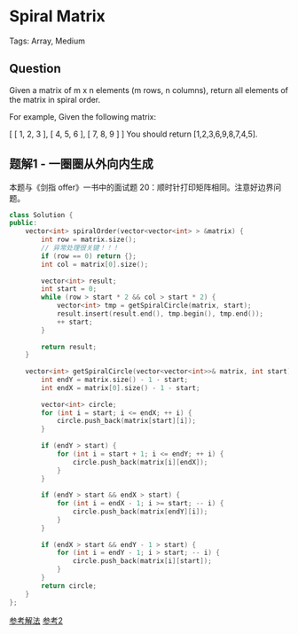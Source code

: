 # Spiral Matrix

Tags: Array, Medium

## Question

Given a matrix of m x n elements (m rows, n columns), return all elements of the matrix in spiral order.

For example,
Given the following matrix:

[
 [ 1, 2, 3 ],
 [ 4, 5, 6 ],
 [ 7, 8, 9 ]
]
You should return [1,2,3,6,9,8,7,4,5].

## 题解1 - 一圈圈从外向内生成

本题与《剑指 offer》一书中的面试题 20：顺时针打印矩阵相同。注意好边界问题。

```cpp
class Solution {
public:
    vector<int> spiralOrder(vector<vector<int> > &matrix) {
        int row = matrix.size();
        // 异常处理很关键！！！
        if (row == 0) return {};
        int col = matrix[0].size();
        
        vector<int> result;
        int start = 0;
        while (row > start * 2 && col > start * 2) {
            vector<int> tmp = getSpiralCircle(matrix, start);
            result.insert(result.end(), tmp.begin(), tmp.end());
            ++ start;
        }
        
        return result;
    }
    
    vector<int> getSpiralCircle(vector<vector<int>>& matrix, int start) {
        int endY = matrix.size() - 1 - start;
        int endX = matrix[0].size() - 1 - start;
        
        vector<int> circle;
        for (int i = start; i <= endX; ++ i) {
            circle.push_back(matrix[start][i]);
        }
        
        if (endY > start) {
            for (int i = start + 1; i <= endY; ++ i) {
                circle.push_back(matrix[i][endX]);
            }
        }
        
        if (endY > start && endX > start) {
            for (int i = endX - 1; i >= start; -- i) {
                circle.push_back(matrix[endY][i]);
            }
        }
        
        if (endX > start && endY - 1 > start) {
            for (int i = endY - 1; i > start; -- i) {
                circle.push_back(matrix[i][start]);
            }
        }
        return circle;
    }
};
```

[参考解法](https://leetcode.com/problems/spiral-matrix/solution/)
[参考2](https://www.nowcoder.com/questionTerminal/7edf70f2d29c4b599693dc3aaeea1d31)